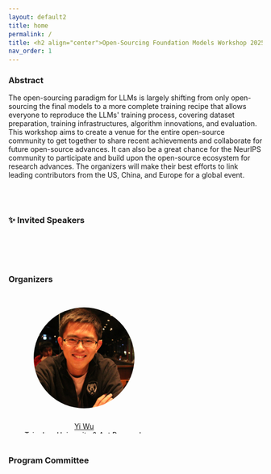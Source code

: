 ```yaml
---
layout: default2
title: home
permalink: /
title: <h2 align="center">Open-Sourcing Foundation Models Workshop 2025</h2>
nav_order: 1
---
```


<!-- <html lang="en"> -->
<!-- <div class="news-box"> -->
<!--   <h4>Announcements</h4> -->
<!--   <br> -->
<!--   <p>1. <b>Recordings</b> are available on the <a href="https://neurips.cc/virtual/2023/workshop/66498" target="_blank">NeurIPS website</a> (NeurIPS registration required). They will be made public after one month (Jan 2024).<br> -->
<!--   2. <b>Talk slides</b> are posted on the <a href="/speakers">speakers page</a>.<br> -->
<!--   <br><br> -->
<!--   Thank you for joining us at NeurIPS 2023! Hope to see you next time!  -->
<!--   </p> -->
<!-- </div> -->
<!-- </html> -->

<!--  <div class="button-container"> -->
<!--      <a href="https://forms.office.com/e/HK2YV14gSi" class="custom-button">Register for Workshop</a> -->
<!--  <a href="https://forms.office.com/e/LDj3QMiAYZ" class="custom-button">Give a talk and/or present poster of your work</a> -->
<!--  </div> -->

<!-- <br> -->

### Abstract

The open-sourcing paradigm for LLMs is largely shifting from only open-sourcing the final models to a more complete training recipe that allows everyone to reproduce the LLMs' training process, covering dataset preparation, training infrastructures, algorithm innovations, and evaluation.
This workshop aims to create a venue for the entire open-source community to get together to share recent achievements and collaborate for future open-source advances. It can also be a great chance for the NeurIPS community to participate and build upon the open-source ecosystem for research advances. The organizers will make their best efforts to link leading contributors from the US, China, and Europe for a global event.

<br>

<!-- ### Topics

This workshop invites an exploration of Language Gamification through a diverse set of methodological perspectives and research backgrounds, offering a series of presentations and unique panel discussions, including:

- **Cognitive Science:** Exploring the dynamic relationship between language use and human language acquisition.
- **Multi-Agent Learning:** Establishing the theoretical foundations of language games.
- **In-Context Learning:** Analyzing the plasticity of LLMs during language interactions.
- **Language Emergence:** Uncovering insights into how humans naturally engage in language games and employing Deep Learning tools to model this process.
- **Deep Reinforcement Learning:** Showcasing RL approaches that leverage language games to foster planning and reasoning abilities.
- **Modern NLP:** Recent works promoting self-improvement approaches for LLMs.
- **Embodiment:** Investigating the role of language gamification in the development of embodied agents. -->

<br>

### :sparkles: Invited Speakers

<html>
    <div class="team-container">
        <!-- <div class="sponsor">
            <img src="/assets/img/speakers/aaron_courville.jpeg" alt="Aaron">
            <p><a href="https://mila.quebec/en/directory/aaron-courville">Aaron Courville</a>
            <br>Université de Montréal<br>Talk at 11:00am</p>
        </div>
        <div class="sponsor">
            <img src="/assets/img/speakers/alane_suhr.jpg" alt="Alane">
            <p><a href="https://vcresearch.berkeley.edu/faculty/alane-suhr">Alane Suhr</a>
            <br>University of California, Berkeley<br>Talk at 14:00pm</p>
        </div>
        <div class="sponsor">
            <img src="/assets/img/speakers/marc_lanctot.jpg" alt="Marxc">
            <p><a href="https://mlanctot.info/">Marc Lanctot</a>
            <br>Google DeepMind<br>Talk at 09:10am</p>
        </div>
        <div class="sponsor">
            <img src="/assets/img/speakers/nouha_dziri.jpg" alt="Nouha">
            <p><a href="https://nouhadziri.github.io/">Nouha Dziri</a>
            <br>Allen Institute for AI (AI2)<br>Talk at 08:30am</p>
        </div>
        <div class="sponsor">
            <img src="/assets/img/speakers/sam_devlin.jpg" alt="Sam">
            <p><a href="https://www.microsoft.com/en-us/research/people/sadevlin/">Sam Devlin</a>
            <br>Microsoft Research<br>Talk at 15:40pm</p>
        </div>
        <div class="sponsor">
            <img src="/assets/img/speakers/tom_griffiths.jpg" alt="TomG">
            <p><a href="https://cocosci.princeton.edu/tom/index.php">Tom Griffiths</a>
            <br>Princeton University<br>Talk at 14:40pm</p>
        </div>
        <div class="sponsor">
            <img src="/assets/img/speakers/tom_schaul.jpg" alt="TomS">
            <p><a href="https://schaul.site44.com/">Tom Schaul</a>
            <br>Google DeepMind<br>Talk at 11:40am</p>
        </div> -->
    </div>
</html>


<!-- ## Organization Chairs -->
<!-- <html> -->
<!--     <div class="team-container"> -->
<!--         <div class="team-member">
<!--             <img src="/assets/img/organizers/luo_mai.jpg" alt="Name 7"> -->
<!--             <p><a href="https://luomai.github.io/">Luo Mai</a> -->
<!--             <br>University of Edinburgh</p> -->
<!--         </div> -->
<!--         <div class="team-member"> -->
<!--             <img src="/assets/img/organizers/edoardo_ponti.jpg" alt="Name 8"> -->
<!--             <p><a href="https://ducdauge.github.io/">Edoardo Ponti</a> -->
<!--             <br>University of Edinburgh</p> -->
<!--         </div> -->
<!--     </div> --> 
<!-- </html> -->

<br>

### Organizers

<html>
    <div class="team-container">
        <div class="team-member">
            <img src="/assets/img/organizers/yi_wu.png" alt="Yi Wu's photo">
            <p><a href="https://jxwuyi.weebly.com/">Yi Wu</a>
            <br>Tsinghua University & Ant Research</p>
        </div>
    </div>
</html>

### Program Committee

<html>
    <div class="team-container">
        <!-- <div class="team-member">
            <img src="/assets/img/organizers/olivier_pietquin.jpg" alt="Name 9">
            <p><a href="https://www.linkedin.com/in/opietquin/">Olivier Pietquin</a>
            <br>Cohere</p>
        </div>
        <div class="team-member">
            <img src="/assets/img/organizers/kenny_smith.jpeg" alt="Name 9">
            <p><a href="http://www.lel.ed.ac.uk/~kenny/">Kenny Smith</a>
            <br>University of Edinburgh</p>
        </div> -->
    </div>
</html>

<style>
.button-container {
    display: flex;
    justify-content: center;
    align-items: center;
    gap: 20px; /* Adjust the gap as needed */
    margin: 20px 0; /* Add some margin to the container */
}

.custom-button {
    background-color: #4CAF50;
    border: none;
    color: white;
    padding: 15px 32px;
    text-align: center;
    text-decoration: none;
    display: inline-block;
    font-size: 16px;
    margin: 4px 2px;
    cursor: pointer;
    border-radius: 8px;
}

/* Style for the team container */
.team-container {
    display: grid;
    grid-template-columns: repeat(3, 1fr); /* Display 3 members per row */
    gap: 5px;
    max-width: 1024px;
    padding: 20px;
}

@media (max-width: 512px) {
    .team-container {
        grid-template-columns: repeat(1, 1fr); /* Display 2 members per row on smaller screens */
    }
}

/* Style for each team member */
.team-member {
    text-align: center;
    /* background-color: #fff; */
    padding: 0px;
    width: 260px; /* Set a fixed width for consistent circle appearance */
    height: 260px; /* Set a fixed height for consistent circle appearance */
    /* box-shadow: 0px 3px 6px rgba(0, 0, 0, 0.1); */
    overflow: hidden; /* Hide any image overflow */
}

.team-member h3 {
    font-size: 16px;
    color: #333;
}

.team-member img {
    object-fit: cover;
    border-radius:50%;
    width: 200px;
    height: 200px;
    padding: 10px;
}

.sponsor-container {
    display: flex;
    flex-wrap: wrap;
    justify-content: center;
    gap: 20px;
    max-width: 1024px;
    padding: 20px;
}

.sponsor {
    flex: 0 0 calc(33.333% - 20px); /* Adjust width to account for gap */
    max-width: 280px;
    display: flex;
    flex-direction: column;
    text-align: center;
    font-size: 18px;
    font-weight: bold;
}

.sponsor img {  
    width: 100%;
    height: 280px;
    object-fit: cover;
    padding: 5px;
}

.caption {
    margin-top: 12px;
    flex-grow: 1;
    display: flex;
    flex-direction: column;
    justify-content: flex-start;
}

@media (max-width: 768px) {
    .sponsor {
        flex: 0 0 calc(50% - 20px); /* 2 columns on medium screens */
    }
}

@media (max-width: 468) {
    .sponsor {
        flex: 0 0 100%; /* 1 column on smaller screens */
    }
}

.right-half {
    flex: 1; /* Each figure takes up 50% of the available width */
    height: 500px; /* Set a fixed height for all figures (adjust the value as needed) */
}

.news-box {
    border: 1px solid #ccc;
    padding: 10px;
    width: 600px;
    margin: 0 auto;
    background-color: #f9f9f9;
}

@media (max-width: 600px) {
    .news-box {
        width: 100%; /* Adjust width to fit the screen */
    }
}
</style>

<br><br>
